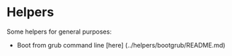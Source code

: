 # Helpers
Some helpers for general purposes:

* Boot from grub command line [here] (../helpers/bootgrub/README.md)
